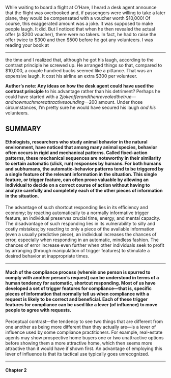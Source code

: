 While waiting to board a flight at O’Hare, I heard a desk agent announce that the flight was
overbooked and, if passengers were willing to take a later plane, they would be
compensated with a voucher worth $10,000! Of course, this exaggerated amount was a
joke. It was supposed to make people laugh. It did. But I noticed that when he then
revealed the actual offer (a $200 voucher), there were no takers. In fact, he had to raise the
offer twice to $300 and then $500 before he got any volunteers. I was reading your book at

-----

the time and I realized that, although he got his laugh, according to the contrast principle he
screwed up. He arranged things so that, compared to $10,000, a couple hundred bucks
seemed like a pittance. That was an expensive laugh. It cost his airline an extra $300 per
volunteer.

**Author’s note: Any ideas on how the desk agent could have used the contrast principle**
to his advantage rather than his detriment? Perhaps he could have started with a $2 joke
offer and then revealed the true—and now much more attractive sounding—$200 amount.
Under those circumstances, I’m pretty sure he would have secured his laugh _and his_
volunteers.

## SUMMARY

#### Ethologists, researchers who study animal behavior in the natural environment, have noticed that among many animal species, behavior often occurs in rigid and mechanical patterns. Called fixed-action patterns, these mechanical sequences are noteworthy in their similarity to certain automatic (click, run) responses by humans. For both humans and subhumans, the automatic-behavior patterns tend to be triggered by a single feature of the relevant information in the situation. This single feature, or trigger feature, can often prove valuable by allowing an individual to decide on a correct course of action without having to analyze carefully and completely each of the other pieces of information in the situation.

 The advantage of such shortcut responding lies in its efficiency and economy; by reacting automatically to a normally informative trigger feature, an individual preserves crucial time, energy, and mental capacity. The disadvantage of such responding lies in its vulnerability to silly and costly mistakes; by reacting to only a piece of the available information (even a usually predictive piece), an individual increases the chances of error, especially when responding in an automatic, mindless fashion. The chances of error increase even further when other individuals seek to profit by arranging (through manipulation of trigger features) to stimulate a desired behavior at inappropriate times.

-----

#### Much of the compliance process (wherein one person is spurred to comply with another person’s request) can be understood in terms of a human tendency for automatic, shortcut responding. Most of us have developed a set of trigger features for compliance—that is, specific pieces of information that normally tell us when compliance with a request is likely to be correct and beneficial. Each of these trigger features for compliance can be used like a lever (of influence) to move people to agree with requests.

 Perceptual contrast—the tendency to see two things that are different from one another as being more different than they actually are—is a lever of influence used by some compliance practitioners. For example, real-estate agents may show prospective home buyers one or two unattractive options before showing them a more attractive home, which then seems more attractive than it would have if shown first. An advantage of employing this lever of influence is that its tactical use typically goes unrecognized.



-----

#### Chapter 2